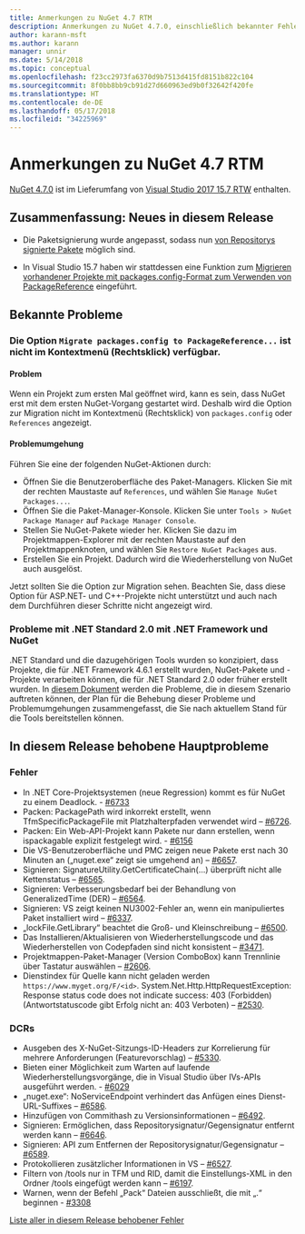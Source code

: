 ```yaml
---
title: Anmerkungen zu NuGet 4.7 RTM
description: Anmerkungen zu NuGet 4.7.0, einschließlich bekannter Fehler, Fehlerkorrekturen, hinzugefügter Features und DCRs.
author: karann-msft
ms.author: karann
manager: unnir
ms.date: 5/14/2018
ms.topic: conceptual
ms.openlocfilehash: f23cc2973fa6370d9b7513d415fd8151b822c104
ms.sourcegitcommit: 8f0bb8bb9cb91d27d660963ed9b0f32642f420fe
ms.translationtype: HT
ms.contentlocale: de-DE
ms.lasthandoff: 05/17/2018
ms.locfileid: "34225969"
---
```

# <a name="nuget-47-rtm-release-notes"></a>Anmerkungen zu NuGet 4.7 RTM

[NuGet 4.7.0](https://dist.nuget.org/win-x86-commandline/v4.7.0/nuget.exe) ist im Lieferumfang von [Visual Studio 2017 15.7 RTW](https://www.visualstudio.com/news/releasenotes/vs2017-relnotes) enthalten.

## <a name="summary-whats-new-in-this-release"></a>Zusammenfassung: Neues in diesem Release

* Die Paketsignierung wurde angepasst, sodass nun [von Repositorys signierte Pakete](https://github.com/NuGet/Home/wiki/Repository-Signatures) möglich sind.

* In Visual Studio 15.7 haben wir stattdessen eine Funktion zum [Migrieren vorhandener Projekte mit packages.config-Format zum Verwenden von PackageReference](https://docs.microsoft.com/en-us/nuget/reference/migrate-packages-config-to-package-reference) eingeführt.

## <a name="known-issues"></a>Bekannte Probleme

### <a name="the-migrate-packagesconfig-to-packagereference-option-is-not-available-in-the-right-click-context-menu"></a>Die Option `Migrate packages.config to PackageReference...` ist nicht im Kontextmenü (Rechtsklick) verfügbar.

#### <a name="issue"></a>Problem

Wenn ein Projekt zum ersten Mal geöffnet wird, kann es sein, dass NuGet erst mit dem ersten NuGet-Vorgang gestartet wird. Deshalb wird die Option zur Migration nicht im Kontextmenü (Rechtsklick) von `packages.config` oder `References` angezeigt.

#### <a name="workaround"></a>Problemumgehung

Führen Sie eine der folgenden NuGet-Aktionen durch:
* Öffnen Sie die Benutzeroberfläche des Paket-Managers. Klicken Sie mit der rechten Maustaste auf `References`, und wählen Sie `Manage NuGet Packages...`.
* Öffnen Sie die Paket-Manager-Konsole. Klicken Sie unter `Tools > NuGet Package Manager` auf `Package Manager Console`.
* Stellen Sie NuGet-Pakete wieder her. Klicken Sie dazu im Projektmappen-Explorer mit der rechten Maustaste auf den Projektmappenknoten, und wählen Sie `Restore NuGet Packages` aus.
* Erstellen Sie ein Projekt. Dadurch wird die Wiederherstellung von NuGet auch ausgelöst.

Jetzt sollten Sie die Option zur Migration sehen. Beachten Sie, dass diese Option für ASP.NET- und C++-Projekte nicht unterstützt und auch nach dem Durchführen dieser Schritte nicht angezeigt wird.

### <a name="issues-with-net-standard-20-with-net-framework--nuget"></a>Probleme mit .NET Standard 2.0 mit .NET Framework und NuGet

.NET Standard und die dazugehörigen Tools wurden so konzipiert, dass Projekte, die für .NET Framework 4.6.1 erstellt wurden, NuGet-Pakete und -Projekte verarbeiten können, die für .NET Standard 2.0 oder früher erstellt wurden. In [diesem Dokument](https://github.com/dotnet/standard/issues/481) werden die Probleme, die in diesem Szenario auftreten können, der Plan für die Behebung dieser Probleme und Problemumgehungen zusammengefasst, die Sie nach aktuellem Stand für die Tools bereitstellen können.

## <a name="top-issues-fixed-in-this-release"></a>In diesem Release behobene Hauptprobleme

### <a name="bugs"></a>Fehler

* In .NET Core-Projektsystemen (neue Regression) kommt es für NuGet zu einem Deadlock. - [#6733](https://github.com/NuGet/Home/issues/6733)
* Packen: PackagePath wird inkorrekt erstellt, wenn TfmSpecificPackageFile mit Platzhalterpfaden verwendet wird – [#6726](https://github.com/NuGet/Home/issues/6726).
* Packen: Ein Web-API-Projekt kann Pakete nur dann erstellen, wenn ispackagable explizit festgelegt wird. - [#6156](https://github.com/NuGet/Home/issues/6156)
* Die VS-Benutzeroberfläche und PMC zeigen neue Pakete erst nach 30 Minuten an („nuget.exe“ zeigt sie umgehend an) – [#6657](https://github.com/NuGet/Home/issues/6657).
* Signieren: SignatureUtility.GetCertificateChain(...) überprüft nicht alle Kettenstatus – [#6565](https://github.com/NuGet/Home/issues/6565).
* Signieren: Verbesserungsbedarf bei der Behandlung von GeneralizedTime (DER) – [#6564](https://github.com/NuGet/Home/issues/6564).
* Signieren: VS zeigt keinen NU3002-Fehler an, wenn ein manipuliertes Paket installiert wird – [#6337](https://github.com/NuGet/Home/issues/6337).
* „lockFile.GetLibrary“ beachtet die Groß- und Kleinschreibung – [#6500](https://github.com/NuGet/Home/issues/6500).
* Das Installieren/Aktualisieren von Wiederherstellungscode und das Wiederherstellen von Codepfaden sind nicht konsistent – [#3471](https://github.com/NuGet/Home/issues/3471).
* Projektmappen-Paket-Manager (Version ComboBox) kann Trennlinie über Tastatur auswählen – [#2606](https://github.com/NuGet/Home/issues/2606).
* Dienstindex für Quelle kann nicht geladen werden `https://www.myget.org/F/<id>`. System.Net.Http.HttpRequestException: Response status code does not indicate success: 403 (Forbidden) (Antwortstatuscode gibt Erfolg nicht an: 403 Verboten) – [#2530](https://github.com/NuGet/Home/issues/2530).

### <a name="dcrs"></a>DCRs

* Ausgeben des X-NuGet-Sitzungs-ID-Headers zur Korrelierung für mehrere Anforderungen (Featurevorschlag) – [#5330](https://github.com/NuGet/Home/issues/5330).
* Bieten einer Möglichkeit zum Warten auf laufende Wiederherstellungsvorgänge, die in Visual Studio über IVs-APIs ausgeführt werden. - [#6029](https://github.com/NuGet/Home/issues/6029)
* „nuget.exe“: NoServiceEndpoint verhindert das Anfügen eines Dienst-URL-Suffixes – [#6586](https://github.com/NuGet/Home/issues/6586).
* Hinzufügen von Commithash zu Versionsinformationen – [#6492](https://github.com/NuGet/Home/issues/6492).
* Signieren: Ermöglichen, dass Repositorysignatur/Gegensignatur entfernt werden kann – [#6646](https://github.com/NuGet/Home/issues/6646).
* Signieren: API zum Entfernen der Repositorysignatur/Gegensignatur – [#6589](https://github.com/NuGet/Home/issues/6589).
* Protokollieren zusätzlicher Informationen in VS – [#6527](https://github.com/NuGet/Home/issues/6527).
* Filtern von /tools nur in TFM und RID, damit die Einstellungs-XML in den Ordner /tools eingefügt werden kann – [#6197](https://github.com/NuGet/Home/issues/6197).
* Warnen, wenn der Befehl „Pack“ Dateien ausschließt, die mit „.“ beginnen  - [#3308](https://github.com/NuGet/Home/issues/3308)

[Liste aller in diesem Release behobener Fehler](https://github.com/NuGet/Home/issues?q=is%3Aissue+is%3Aclosed+milestone%3A%224.7")
